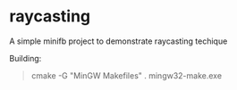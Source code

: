 # raycasting
A simple minifb project to demonstrate raycasting techique

Building:

> cmake -G "MinGW Makefiles" .
> mingw32-make.exe

